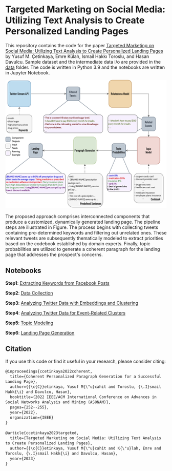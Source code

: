 # Targeted Marketing on Social Media: Utilizing Text Analysis to Create Personalized Landing Pages
This repository contains the code for the paper [Targeted Marketing on Social Media: Utilizing Text Analysis to Create Personalized Landing Pages](https://doi.org/10.21203/rs.3.rs-2728199/v1) by Yusuf M. Çetinkaya, Emre Külah, İsmail Hakkı Toroslu, and Hasan Davulcu. Sample dataset and the intermediate data i/o are provided in the [data](data) folder. The code is written in Python 3.9 and the notebooks are written in Jupyter Notebook.


![Pipeline](data/pipeline.png?raw=true "The pipeline for creating personalized landing pages")

The proposed approach comprises interconnected components that produce a customized, dynamically generated landing page. The pipeline steps are illustrated in Figure. The process begins with collecting tweets containing pre-determined keywords and filtering out unrelated ones. These relevant tweets are subsequently thematically modeled to extract priorities based on the codebook established by domain experts. Finally, topic probabilities are utilized to generate a coherent paragraph for the landing page that addresses the prospect's concerns.

## Notebooks
**Step1**: [Extracting Keywords from Facebook Posts](source/step1_keyword_detection.ipynb)

**Step2**: [Data Collection](source/step2_data_collection.ipynb)

**Step3**: [Analyzing Twitter Data with Embeddings and Clustering](source/step3_clustering_tweets.ipynb)

**Step4**: [Analyzing Twitter Data for Event-Related Clusters](source/step4_classifying_related_tweets.ipynb)

**Step5**: [Topic Modeling](source/step5_topic_modeling.ipynb)

**Step6**: [Landing Page Generation](source/step6_paragraph_generation.ipynb)

## Citation

If you use this code or find it useful in your research, please consider citing:

```
@inproceedings{ccetinkaya2022coherent,
  title={Coherent Personalized Paragraph Generation for a Successful Landing Page},
  author={{\c{C}}etinkaya, Yusuf M{\"u}cahit and Toroslu, {\.I}smail Hakk{\i} and Davulcu, Hasan},
  booktitle={2022 IEEE/ACM International Conference on Advances in Social Networks Analysis and Mining (ASONAM)},
  pages={252--255},
  year={2022},
  organization={IEEE}
}

@article{ccetinkaya2023targeted,
  title={Targeted Marketing on Social Media: Utilizing Text Analysis to Create Personalized Landing Pages},
  author={{\c{C}}etinkaya, Yusuf M{\"u}cahit and K{\"u}lah, Emre and Toroslu, {\.I}smail Hakk{\i} and Davulcu, Hasan},
  year={2023}
}
```



